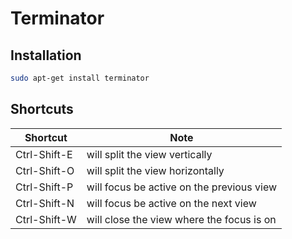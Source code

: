 # Terminator

## Installation

```sh
sudo apt-get install terminator
```

## Shortcuts

| Shortcut       	| Note                                      	|
|----------------	|-------------------------------------------	|
| Ctrl-Shift-E  	| will split the view vertically            	|
| Ctrl-Shift-O   	| will split the view horizontally          	|
| Ctrl-Shift-P   	| will focus be active on the previous view 	|
| Ctrl-Shift-N   	| will focus be active on the next view     	|
| Ctrl-Shift-W   	| will close the view where the focus is on 	|
